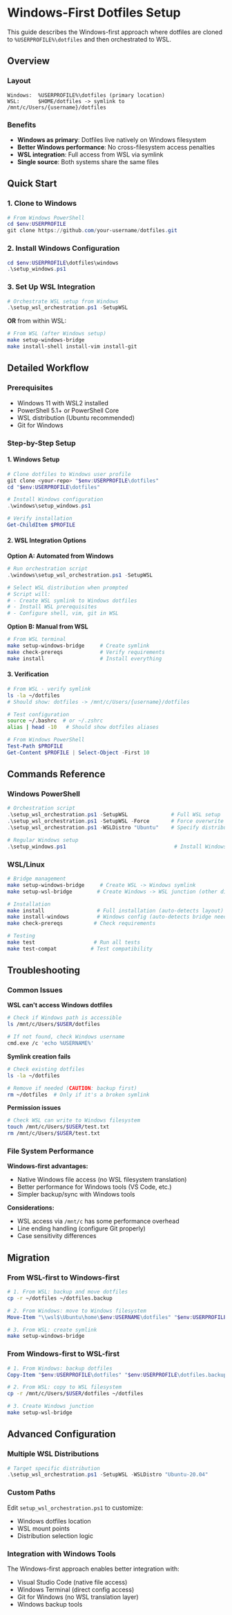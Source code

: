 # Windows-First Dotfiles Setup

This guide describes the Windows-first approach where dotfiles are cloned to `%USERPROFILE%\dotfiles` and then orchestrated to WSL.

## Overview

### Layout
```
Windows:  %USERPROFILE%\dotfiles (primary location)
WSL:      $HOME/dotfiles -> symlink to /mnt/c/Users/{username}/dotfiles
```

### Benefits
- **Windows as primary**: Dotfiles live natively on Windows filesystem
- **Better Windows performance**: No cross-filesystem access penalties
- **WSL integration**: Full access from WSL via symlink
- **Single source**: Both systems share the same files

## Quick Start

### 1. Clone to Windows
```powershell
# From Windows PowerShell
cd $env:USERPROFILE
git clone https://github.com/your-username/dotfiles.git
```

### 2. Install Windows Configuration
```powershell
cd $env:USERPROFILE\dotfiles\windows
.\setup_windows.ps1
```

### 3. Set Up WSL Integration
```powershell
# Orchestrate WSL setup from Windows
.\setup_wsl_orchestration.ps1 -SetupWSL
```

**OR** from within WSL:
```bash
# From WSL (after Windows setup)
make setup-windows-bridge
make install-shell install-vim install-git
```

## Detailed Workflow

### Prerequisites
- Windows 11 with WSL2 installed
- PowerShell 5.1+ or PowerShell Core
- WSL distribution (Ubuntu recommended)
- Git for Windows

### Step-by-Step Setup

#### 1. Windows Setup
```powershell
# Clone dotfiles to Windows user profile
git clone <your-repo> "$env:USERPROFILE\dotfiles"
cd "$env:USERPROFILE\dotfiles"

# Install Windows configuration
.\windows\setup_windows.ps1

# Verify installation
Get-ChildItem $PROFILE
```

#### 2. WSL Integration Options

**Option A: Automated from Windows**
```powershell
# Run orchestration script
.\windows\setup_wsl_orchestration.ps1 -SetupWSL

# Select WSL distribution when prompted
# Script will:
# - Create WSL symlink to Windows dotfiles
# - Install WSL prerequisites 
# - Configure shell, vim, git in WSL
```

**Option B: Manual from WSL**
```bash
# From WSL terminal
make setup-windows-bridge     # Create symlink
make check-prereqs            # Verify requirements
make install                  # Install everything
```

#### 3. Verification
```bash
# From WSL - verify symlink
ls -la ~/dotfiles
# Should show: dotfiles -> /mnt/c/Users/{username}/dotfiles

# Test configuration
source ~/.bashrc  # or ~/.zshrc
alias | head -10   # Should show dotfiles aliases
```

```powershell
# From Windows PowerShell
Test-Path $PROFILE
Get-Content $PROFILE | Select-Object -First 10
```

## Commands Reference

### Windows PowerShell
```powershell
# Orchestration script
.\setup_wsl_orchestration.ps1 -SetupWSL              # Full WSL setup
.\setup_wsl_orchestration.ps1 -SetupWSL -Force       # Force overwrite existing
.\setup_wsl_orchestration.ps1 -WSLDistro "Ubuntu"    # Specify distribution

# Regular Windows setup
.\setup_windows.ps1                                   # Install Windows config
```

### WSL/Linux
```bash
# Bridge management
make setup-windows-bridge     # Create WSL -> Windows symlink
make setup-wsl-bridge        # Create Windows -> WSL junction (other direction)

# Installation
make install                 # Full installation (auto-detects layout)
make install-windows         # Windows config (auto-detects bridge needed)
make check-prereqs          # Check requirements

# Testing
make test                   # Run all tests
make test-compat           # Test compatibility
```

## Troubleshooting

### Common Issues

**WSL can't access Windows dotfiles**
```bash
# Check if Windows path is accessible
ls /mnt/c/Users/$USER/dotfiles

# If not found, check Windows username
cmd.exe /c 'echo %USERNAME%'
```

**Symlink creation fails**
```bash
# Check existing dotfiles
ls -la ~/dotfiles

# Remove if needed (CAUTION: backup first)
rm ~/dotfiles  # Only if it's a broken symlink
```

**Permission issues**
```bash
# Check WSL can write to Windows filesystem
touch /mnt/c/Users/$USER/test.txt
rm /mnt/c/Users/$USER/test.txt
```

### File System Performance

**Windows-first advantages:**
- Native Windows file access (no WSL filesystem translation)
- Better performance for Windows tools (VS Code, etc.)
- Simpler backup/sync with Windows tools

**Considerations:**
- WSL access via `/mnt/c` has some performance overhead
- Line ending handling (configure Git properly)
- Case sensitivity differences

## Migration

### From WSL-first to Windows-first
```bash
# 1. From WSL: backup and move dotfiles
cp -r ~/dotfiles ~/dotfiles.backup
```

```powershell
# 2. From Windows: move to Windows filesystem
Move-Item "\\wsl$\Ubuntu\home\$env:USERNAME\dotfiles" "$env:USERPROFILE\dotfiles"
```

```bash
# 3. From WSL: create symlink
make setup-windows-bridge
```

### From Windows-first to WSL-first
```powershell
# 1. From Windows: backup dotfiles
Copy-Item "$env:USERPROFILE\dotfiles" "$env:USERPROFILE\dotfiles.backup" -Recurse
```

```bash
# 2. From WSL: copy to WSL filesystem
cp -r /mnt/c/Users/$USER/dotfiles ~/dotfiles

# 3. Create Windows junction
make setup-wsl-bridge
```

## Advanced Configuration

### Multiple WSL Distributions
```powershell
# Target specific distribution
.\setup_wsl_orchestration.ps1 -SetupWSL -WSLDistro "Ubuntu-20.04"
```

### Custom Paths
Edit `setup_wsl_orchestration.ps1` to customize:
- Windows dotfiles location
- WSL mount points
- Distribution selection logic

### Integration with Windows Tools
The Windows-first approach enables better integration with:
- Visual Studio Code (native file access)
- Windows Terminal (direct config access)
- Git for Windows (no WSL translation layer)
- Windows backup tools